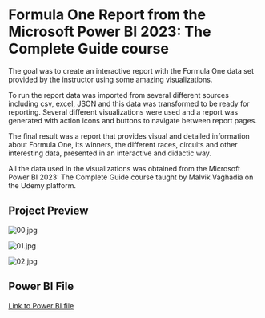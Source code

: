 # Formula One Report from the Microsoft Power BI 2023: The Complete Guide course

The goal was to create an interactive report with the Formula One data set provided by the instructor using some amazing visualizations.

To run the report data was imported from several different sources including csv, excel, JSON and this data was transformed to be ready for reporting. Several different visualizations were used and a report was generated with action icons and buttons to navigate between report pages.

The final result was a report that provides visual and detailed information about Formula One, its winners, the different races, circuits and other interesting data, presented in an interactive and didactic way.

All the data used in the visualizations was obtained from the Microsoft Power BI 2023: The Complete Guide course taught by Malvik Vaghadia on the Udemy platform.

## Project Preview

![00.jpg](https://i.ibb.co/zRcPG3x/00.jpgg)

![01.jpg](https://i.ibb.co/KhXr92V/01.jpg)

![02.jpg](https://i.ibb.co/Y743d43/02.jpg)

## Power BI File

[Link to Power BI file](https://drive.google.com/file/d/1CzBJD8W6L2YduVsfi8fw9xu3byyFlrWX/view?usp=sharing)
